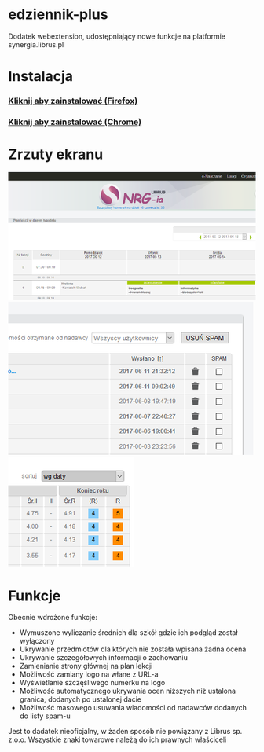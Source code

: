 # edziennik-plus
Dodatek webextension, udostępniający nowe funkcje na platformie synergia.librus.pl
# Instalacja
### [Kliknij aby zainstalować (Firefox)](https://github.com/msxmine/edziennik-plus/releases/download/0.3.5/firefox.xpi)
### [Kliknij aby zainstalować (Chrome)](https://chrome.google.com/webstore/detail/edziennik-plus/jaebpoaniojdaailecipilgejhcljljg)
# Zrzuty ekranu
![Własne logo](https://raw.githubusercontent.com/msxmine/edziennik-plus/updates/screenshot1.PNG "Własne logo")
![Antyspam](https://raw.githubusercontent.com/msxmine/edziennik-plus/updates/screenshot2.PNG "Antyspam") ![Średnie](https://raw.githubusercontent.com/msxmine/edziennik-plus/updates/screenshot3.PNG "Średnie")
# Funkcje
Obecnie wdrożone funkcje:
* Wymuszone wyliczanie średnich dla szkół gdzie ich podgląd został wyłączony
* Ukrywanie przedmiotów dla których nie została wpisana żadna ocena
* Ukrywanie szczegółowych informacji o zachowaniu
* Zamienianie strony głównej na plan lekcji
* Możliwość zamiany logo na włane z URL-a
* Wyświetlanie szczęśliwego numerku na logo
* Możliwość automatycznego ukrywania ocen niższych niż ustalona granica, dodanych po ustalonej dacie
* Możliwość masowego usuwania wiadomości od nadawców dodanych do listy spam-u

Jest to dadatek nieoficjalny, w żaden sposób nie powiązany z Librus sp. z.o.o. Wszystkie znaki towarowe należą do ich prawnych właściceli
